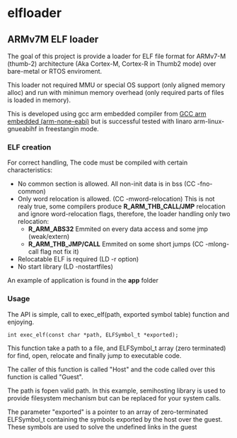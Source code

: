 # elfloader

## ARMv7M ELF loader

The goal of this project is provide a loader for ELF file format for ARMv7-M
(thumb-2) architecture (Aka Cortex-M, Cortex-R in Thumb2 mode) over bare-metal
or RTOS enviroment.

This loader not required MMU or special OS support (only aligned memory alloc)
and run with minimun memory overhead (only required parts of files is loaded in
memory).

This is developed using gcc arm embedded compiler from [GCC arm embedded
(arm-none-eabi)](https://launchpad.net/gcc-arm-embedded) but is successful
tested with linaro arm-linux-gnueabihf in freestangin mode. 

### ELF creation

For correct handling, The code must be compiled with certain characteristics:

* No common section is allowed. All non-init data is in bss (CC -fno-common)
* Only word relocation is allowed. (CC -mword-relocation) This is not realy
  true, some compilers produce __R\_ARM\_THB\_CALL/JMP__ relocation and ignore
  word-relocation flags, therefore, the loader handling only two relocation:
   * __R\_ARM\_ABS32__ Emmited on every data access and some jmp (weak/extern)
   * __R\_ARM\_THB\_JMP/CALL__ Emmited on some short jumps (CC -mlong-call flag
     not fix it)
* Relocatable ELF is required (LD -r option)
* No start library (LD -nostartfiles)

An example of application is found in the __app__ folder

### Usage

The API is simple, call to exec_elf(path, exported symbol table) function and
enjoying.

    int exec_elf(const char *path, ELFSymbol_t *exported);

This function take a path to a file, and ELFSymbol_t array (zero terminated)
for find, open, relocate and finally jump to executable code. 

The caller of this function is called "Host" and the code called over this
function is called "Guest".

The path is fopen valid path. In this example, semihosting library is used to
provide filesystem mechanism but can be replaced for your system calls.

The parameter "exported" is a pointer to an array of zero-terminated
ELFSymbol_t containing the symbols exported by the host over the guest.
These symbols are used to solve the undefined links in the guest
